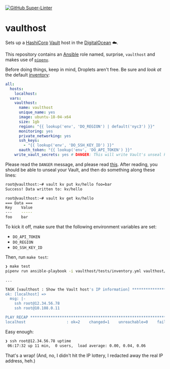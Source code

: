 [![GitHub Super-Linter](https://github.com/mamercad/do-vaulthost/workflows/Lint%20Code%20Base/badge.svg)](https://github.com/marketplace/actions/super-linter)

# vaulthost

Sets up a [HashiCorp](https://www.hashicorp.com/) [Vault](https://www.vaultproject.io) host in the [DigitalOcean](https://cloud.digitalocean.com/) ☁️.

This repository contains an [Ansible](https://www.ansible.com/) role named, surprise, `vaulthost` and makes use of [`pipenv`](https://pipenv-fork.readthedocs.io/en/latest/).

Before doing things, keep in mind, Droplets aren't free. Be sure and *look at* the default [inventory](vaulthost/tests/inventory.yml):

```yaml
all:
  hosts:
    localhost:
  vars:
    vaulthost:
      name: vaulthost
      unique_name: yes
      image: ubuntu-18-04-x64
      size: 1gb
      region: "{{ lookup('env', 'DO_REGION') | default('nyc3') }}"
      monitoring: yes
      private_networking: yes
      ssh_keys:
        - "{{ lookup('env', 'DO_SSH_KEY_ID') }}"
      oauth_token: "{{ lookup('env', 'DO_API_TOKEN') }}"
    write_vault_secrets: yes # DANGER: This will write Vault's unseal keys and initial root token to /root/vault
```

Please read the `DANGER` message, and please read [this](https://learn.hashicorp.com/tutorials/vault/getting-started-deploy). After reading, you should be able to unseal your Vault, and then do something along these lines:

```bash
root@vaulthost:~# vault kv put kv/hello foo=bar
Success! Data written to: kv/hello

root@vaulthost:~# vault kv get kv/hello
=== Data ===
Key    Value
---    -----
foo    bar
```

To kick it off, make sure that the following environment variables are set:

* `DO_API_TOKEN`
* `DO_REGION`
* `DO_SSH_KEY_ID`

Then, run `make test`:

```bash
❯ make test
pipenv run ansible-playbook -i vaulthost/tests/inventory.yml vaulthost/tests/test.yml -v

...

TASK [vaulthost : Show the Vault host's IP information] *********************************************************************************************************
ok: [localhost] =>
  msg: |-
    ssh root@12.34.56.78
    ssh root@10.108.0.11

PLAY RECAP ****************************************************************************************************************************************************
localhost                  : ok=2    changed=1    unreachable=0    failed=0    skipped=0    rescued=0    ignored=0
```

Easy enough:

```bash
❯ ssh root@12.34.56.78 uptime
 06:17:32 up 11 min,  0 users,  load average: 0.00, 0.04, 0.06
```

That's a wrap! (And, no, I didn't hit the IP lottery, I redacted away the real IP address, heh.)
